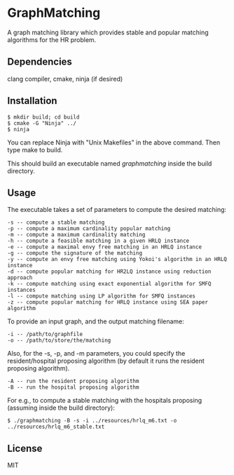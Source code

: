 # GraphMatching
A graph matching library which provides stable and popular matching algorithms for the HR problem.


## Dependencies
clang compiler, cmake, ninja (if desired)


## Installation
    $ mkdir build; cd build
    $ cmake -G "Ninja" ../
    $ ninja

You can replace Ninja with "Unix Makefiles" in the above command.
Then type make to build.

This should build an executable named *graphmatching* inside the build directory.


## Usage
The executable takes a set of parameters to compute the desired matching:

	-s -- compute a stable matching
	-p -- compute a maximum cardinality popular matching
	-m -- compute a maximum cardinality matching
	-h -- compute a feasible matching in a given HRLQ instance
	-e -- compute a maximal envy free matching in an HRLQ instance
	-g -- compute the signature of the matching
	-y -- compute an envy free matching using Yokoi's algorithm in an HRLQ instance
	-d -- compute popular matching for HR2LQ instance using reduction approach
	-k -- compute matching using exact exponential algorithm for SMFQ instances
	-l -- compute matching using LP algorithm for SMFQ instances
	-z -- compute popular matching for HRLQ instance using SEA paper algorithm

To provide an input graph, and the output matching filename:

	-i -- /path/to/graphfile
	-o -- /path/to/store/the/matching

Also, for the -s, -p, and -m parameters, you could specify the resident/hospital
proposing algorithm (by default it runs the resident proposing algorithm).

	-A -- run the resident proposing algorithm
	-B -- run the hospital proposing algorithm

For e.g., to compute a stable matching with the hospitals proposing (assuming inside the build directory):

	$ ./graphmatching -B -s -i ../resources/hrlq_m6.txt -o ../resources/hrlq_m6_stable.txt


## License
MIT
